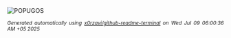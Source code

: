 <div align="justify">
<picture>
    <source media="(prefers-color-scheme: dark)" srcset="https://i.ibb.co/DmTQD95/output-gif.gif">
    <source media="(prefers-color-scheme: light)" srcset="https://i.ibb.co/DmTQD95/output-gif.gif">
    <img alt="POPUGOS" src="https://i.ibb.co/DmTQD95/output-gif.gif">
</picture>

<sub><i>Generated automatically using [x0rzavi/github-readme-terminal](https://github.com/x0rzavi/github-readme-terminal) on Wed Jul 09 06:00:36 AM +05 2025</i></sub>
</div>
